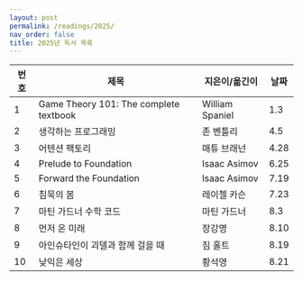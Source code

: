 ```yaml
---
layout: post
permalink: /readings/2025/
nav_order: false
title: 2025년 독서 목록
---
```


번호 | 제목 | 지은이/옮긴이 | 날짜
-----|------|---------------|------
1 | Game Theory 101: The complete textbook | William Spaniel | 1.3
2 | 생각하는 프로그래밍 | 존 벤틀리 | 4.5
3 | 어텐션 팩토리 | 매튜 브래넌 | 4.28
4 | Prelude to Foundation | Isaac Asimov | 6.25
5 | Forward the Foundation | Isaac Asimov | 7.19
6 | 침묵의 봄 | 레이첼 카슨 | 7.23
7 | 마틴 가드너 수학 코드 | 마틴 가드너 | 8.3
8 | 먼저 온 미래 | 장강명 | 8.10
9 | 아인슈타인이 괴델과 함께 걸을 때 | 짐 홀트 | 8.19
10 | 낮익은 세상 | 황석영 | 8.21
